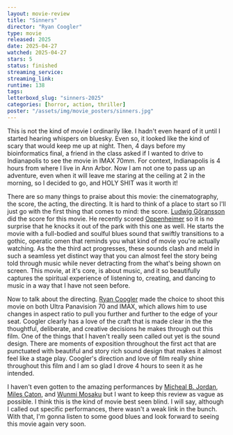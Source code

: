 ```yaml
---
layout: movie-review
title: "Sinners"
director: "Ryan Coogler"
type: movie
released: 2025
date: 2025-04-27
watched: 2025-04-27
stars: 5
status: finished
streaming_service:
streaming_link: 
runtime: 138
tags: 
letterboxd_slug: "sinners-2025"
categories: [horror, action, thriller]
poster: "/assets/img/movie_posters/sinners.jpg"
---
```


This is not the kind of movie I ordinarily like. I hadn't even heard of it until I started hearing whispers on bluesky. Even so, it looked like the kind of scary that would keep me up at night. Then, 4 days before my bioinformatics final, a friend in the class asked if I wanted to drive to Indianapolis to see the movie in IMAX 70mm. For context, Indianapolis is 4 hours from where I live in Ann Arbor. Now I am not one to pass up an adventure, even when it will leave me staring at the ceiling at 2 in the morning, so I decided to go, and HOLY SHIT was it worth it!

There are so many things to praise about this movie: the cinematography, the score, the acting, the directing. It is hard to think of a place to start so I'll just go with the first thing that comes to mind: the score. [Ludwig Göransson](https://letterboxd.com/composer/ludwig-goransson/) did the score for this movie. He recently scored [Oppenheimer](https://letterboxd.com/film/oppenheimer-2023/) so it is no surprise that he knocks it out of the park with this one as well. He starts the movie with a full-bodied and soulful blues sound that swiftly transitions to a gothic, operatic omen that reminds you what kind of movie you're actually watching. As the the third act progresses, these sounds clash and meld in such a seamless yet distinct way that you can almost feel the story being told through music while never detracting from the what's being shown on screen. This movie, at it's core, is about music, and it so beautifully captures the spiritual experience of listening to, creating, and dancing to music in a way that I have not seen before. 

Now to talk about the directing. [Ryan Coogler](https://letterboxd.com/director/ryan-coogler/) made the choice to shoot this movie on both Ultra Panavision 70 and IMAX, which allows him to use changes in aspect ratio to pull you further and further to the edge of your seat. Coogler clearly has a love of the craft that is made clear in the the thoughtful, deliberate, and creative decisions he makes through out this film. One of the things that I haven't really seen called out yet is the sound design. There are moments of exposition throughout the first act that are punctuated with beautiful and story rich sound design that makes it almost feel like a stage play. Coogler's direction and love of film really shine throughout this film and I am so glad I drove 4 hours to seen it as he intended.

I haven't even gotten to the amazing performances by [Micheal B. Jordan](https://letterboxd.com/actor/michael-b-jordan/), [Miles Caton](https://letterboxd.com/actor/miles-caton/), and [Wunmi Mosaku](https://letterboxd.com/actor/wunmi-mosaku/) but I want to keep this review as vague as possible. I think this is the kind of movie best seen blind. I will say, although I called out specific performances, there wasn't a weak link in the bunch. With that, I'm gonna listen to some good blues and look forward to seeing this movie again very soon.